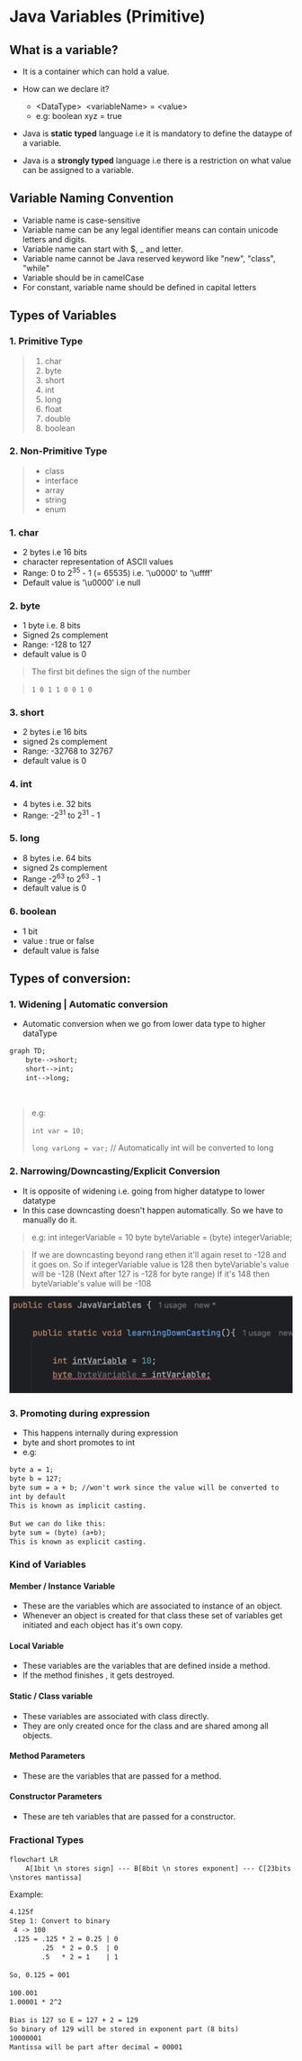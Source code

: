 # Java Variables (Primitive)

## What is a variable?

- It is a container which can hold a value.
- How can we declare it?
  - \<DataType\>&nbsp; \<variableName\>  = \<value> 
  - e.g: boolean xyz = true

- Java is **static typed** language i.e it is mandatory to define the dataype of a variable.
- Java is a **strongly typed** language i.e there is a restriction on what value can be assigned to a variable.


## Variable Naming Convention

- Variable name is case-sensitive
- Variable name can be any legal identifier means can contain unicode letters and digits.
- Variable name can start with $, _ and letter.
- Variable name cannot be Java reserved keyword like "new", "class", "while"
- Variable should be in camelCase
- For constant, variable name should be defined in capital letters

## Types of Variables

### 1. Primitive Type
> 1. char
> 2. byte
> 3. short
> 4. int
> 5. long
> 6. float
> 7. double
> 8. boolean
### 2. Non-Primitive Type
> - class
> - interface
> - array
> - string
> - enum

### 1. char

- 2 bytes i.e 16 bits
- character representation of ASCII values
- Range: 0 to 2<sup>35</sup> - 1 (= 65535)  i.e. '\u0000' to '\uffff'
- Default value is '\u0000' i.e null

### 2. byte

- 1 byte i.e. 8 bits
- Signed 2s complement
- Range: -128 to 127
- default value is 0

> The first bit defines the sign of the number

> `1 0 1 1 0 0 1 0`


### 3. short

- 2 bytes i.e 16 bits
- signed 2s complement
- Range: -32768 to 32767
- default value is 0


### 4. int
- 4 bytes i.e. 32 bits
- Range: -2<sup>31</sup> to 2<sup>31</sup> - 1



### 5. long
- 8 bytes i.e. 64 bits
- signed 2s complement
- Range -2<sup>63</sup> to 2<sup>63</sup> - 1
- default value is 0
   
### 6. boolean
- 1 bit
- value : true or false
- default value is false

## Types of conversion:

### 1. Widening | Automatic conversion

- Automatic conversion when we go from lower data type to higher dataType
```mermaid
graph TD;
    byte-->short;
    short-->int;
    int-->long;
    


```

> e.g: 
> 
> `int var = 10;`
> 
> `long varLong = var;` // Automatically int will be converted to long


### 2. Narrowing/Downcasting/Explicit Conversion
- It is opposite of widening i.e. going from higher datatype to lower datatype
- In this case downcasting doesn't happen automatically. So we have to manually do it.
> e.g:
> int integerVariable = 10
> byte byteVariable = (byte) integerVariable;

> If we are downcasting beyond rang ethen it'll again reset to -128 and it goes on.
> So if integerVariable value is 128 then byteVariable's value will be -128 (Next after 127 is -128 for byte range)
> If it's 148 then byteVariable's value will be -108


!["downcastingCompileTimeError"](screenshots/downcastingCompileTimeError.png)

### 3. Promoting during expression
- This happens internally during expression
- byte and short promotes to int
- e.g: 
```
byte a = 1;
byte b = 127;
byte sum = a + b; //won't work since the value will be converted to int by default 
This is known as implicit casting.

But we can do like this:
byte sum = (byte) (a+b);
This is known as explicit casting.

```

### Kind of Variables

#### Member / Instance Variable
- These are the variables which are associated to instance of an object.
- Whenever an object is created for that class these set of variables get initiated and each object has it's own copy.

#### Local Variable
- These variables are the variables that are defined inside a method.
- If the method finishes , it gets destroyed.

#### Static / Class variable
- These variables are associated with class directly.
- They are only created once for the class and are shared among all objects.


#### Method Parameters
- These are the variables that are passed for a method.

#### Constructor Parameters
- These are teh variables that are passed for a constructor.


### Fractional Types

```mermaid
flowchart LR
    A[1bit \n stores sign] --- B[8bit \n stores exponent] --- C[23bits \nstores mantissa]

```

Example:
```
4.125f
Step 1: Convert to binary
 4 -> 100
 .125 = .125 * 2 = 0.25 | 0
        .25  * 2 = 0.5  | 0
        .5   * 2 = 1    | 1
        
So, 0.125 = 001

100.001
1.00001 * 2^2

Bias is 127 so E = 127 + 2 = 129
So binary of 129 will be stored in exponent part (8 bits)
10000001
Mantissa will be part after decimal = 00001

```




